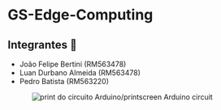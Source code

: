 # GS-Edge-Computing

## Integrantes 👋
<ul>
    <li>João Felipe Bertini (RM563478)</li>
    <li>Luan Durbano Almeida (RM563478)</li>
    <li>Pedro Batista (RM563220)</li>
<ul>

<img src="https://github.com/user-attachments/assets/5ccb86af-8a5a-40be-8fed-1fc9746f72c8" alt="print do circuito Arduino/printscreen Arduino circuit"/>
